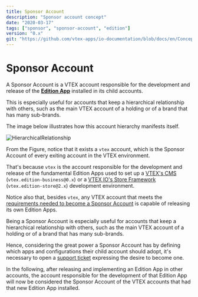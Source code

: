 ```yaml
---
title: Sponsor Account
description: "Sponsor account concept"
date: "2020-03-17"
tags: ["sponsor", "sponsor-account", "edition"]
version: "0.x"
git: "https://github.com/vtex-apps/io-documentation/blob/docs/en/Concepts/sponsor-account.md"
---
```


# Sponsor Account

A Sponsor Account is a VTEX account responsible for the development and release of the [**Edition App**](https://vtex.io/docs/concepts/edition-app/) installed in its child accounts.

This is especially useful for accounts that keep a hierarchical relationship with others, such as the main VTEX account of a holding or of a brand that has many sub-brands.

The image below illustrates how this account hierarchy manifests itself.

![HierarchicalRelationship](https://user-images.githubusercontent.com/60782333/91495980-c9194580-e891-11ea-8f23-f96759a5ece8.png)

From the Figure, notice that it exists a `vtex` account, which is the Sponsor Account of every exiting account in the VTEX environment. 

That's because `vtex` is the account responsible for the development and release of the fundamental Edition Apps used to set up a [VTEX's CMS](https://help.vtex.com/tutorial/o-que-e-o-cms--EmO8u2WBj2W4MUQCS8262) (`vtex.edition-business@0.x`) or a  [VTEX IO's Store Framework](https://vtex.io/docs/getting-started/build-stores-with-store-framework/1/) (`vtex.edition-store@2.x`) development environment.

Notice also that, besides `vtex`, any VTEX account that meets the [requirements needed to become a Sponsor Account](https://vtex.io/docs/recipes/development/becoming-a-sponsor-account/) is capable of releasing its own Edition Apps. 

Being a Sponsor Account is especially useful for accounts that keep a hierarchical relationship with others, such as the main VTEX account of a holding or of a brand that has many sub-brands.

Hence, considering the great power a Sponsor Account has by defining which apps and configurations their child account should adopt, it's necessary to open a [support ticket](https://help-tickets.vtex.com/smartlink/sso/login/zendesk) expressing the desire to become one.

In the following, after releasing and implementing an Edition App in other accounts, the account responsible for the development of that Edition App will now be considered the Sponsor Account of the VTEX accounts that had that new Edition App installed.  
